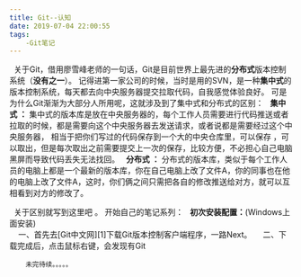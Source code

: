 ```yaml
---
title: Git--认知
date: 2019-07-04 22:00:55
tags:
	-Git笔记
---
```


&nbsp;&nbsp;关于Git，借用廖雪峰老师的一句话，Git是目前世界上最先进的**分布式**版本控制系统（**没有之一**）。
记得进第一家公司的时候，当时是用的SVN，是一种**集中式**的版本控制系统，每天都去向中央服务器提交拉取代码，自我感觉体验良好。
可是为什么Git渐渐为大部分人所用呢，这就涉及到了集中式和分布式的区别：
&nbsp;&nbsp;**集中式 ：** 集中式的版本库是放在中央服务器的，每个工作人员需要进行代码推送或者拉取的时候，都是需要向这个中央服务器去发送请求，或者说都是需要经过这个中央服务器，
相当于把你们写过的代码保存到一个大的中央仓库里，可以保存 ，可以取出，但是每次取出之前需要提交上一次的保存，比较方便，不必担心自己电脑黑屏而导致代码丢失无法找回。
&nbsp;&nbsp;**分布式 ：** 分布式的版本库，类似于每个工作人员的电脑上都是一个最新的版本库，你在自己电脑上改了文件A，你的同事也在他的电脑上改了文件A，这时，你们俩之间只需把各自的修改推送给对方，就可以互相看到对方的修改了。

&nbsp;&nbsp;关于区别就写到这里吧 。 开始自己的笔记系列：
&nbsp;&nbsp;**初次安装配置：**(Windows上面安装)         
&nbsp;&nbsp;&nbsp;&nbsp;一、首先去[Git中文网][1]下载Git版本控制客户端程序，一路Next。
&nbsp;&nbsp;&nbsp;&nbsp;二、下载完成后，点击鼠标右键，会发现有Git

        未完待续。。。。。
